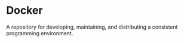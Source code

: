 # Docker
A repository for developing, maintaining, and distributing a consistent programming environment.
